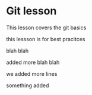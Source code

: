 # Git lesson

This lesson covers the git basics 
 
this lessson is for best pracitces

blah blah 




added more blah blah 


we added more lines


something added
